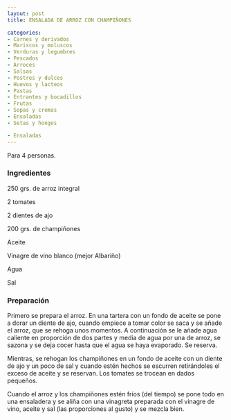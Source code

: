 ```yaml
---
layout: post
title: ENSALADA DE ARROZ CON CHAMPIÑONES

categories:
- Carnes y derivados
- Mariscos y moluscos
- Verduras y legumbres
- Pescados
- Arroces
- Salsas
- Postres y dulces
- Huevos y lacteos
- Pastas
- Entrantes y bocadillos
- Frutas
- Sopas y cremas
- Ensaladas
- Setas y hongos

- Ensaladas
---
```

Para 4 personas.

<h3>Ingredientes</h3>
250 grs. de arroz integral

2 tomates

2 dientes de ajo

200 grs. de champiñones

Aceite

Vinagre de vino blanco (mejor Albariño)

Agua

Sal

<h3>Preparación</h3>
Primero se prepara el arroz. En una tartera con un fondo de aceite se pone a dorar un diente de ajo, cuando empiece a tomar color se saca y se añade el arroz, que se rehoga unos momentos. A continuación se le añade agua caliente en proporción de dos partes y media de agua por una de arroz, se sazona y se deja cocer hasta que el agua se haya evaporado. Se reserva.

Mientras, se rehogan los champiñones en un fondo de aceite con un diente de ajo y un poco de sal y cuando estén hechos se escurren retirándoles el exceso de aceite y se reservan. Los tomates se trocean en dados pequeños.

Cuando el arroz y los champiñones estén fríos (del tiempo) se pone todo en una ensaladera y se aliña con una vinagreta preparada con el vinagre de vino, aceite y sal (las proporciones al gusto) y se mezcla bien.

